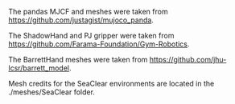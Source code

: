 The pandas MJCF and meshes were taken from https://github.com/justagist/mujoco_panda.

The ShadowHand and PJ gripper were taken from https://github.com/Farama-Foundation/Gym-Robotics.

The BarrettHand meshes were taken from https://github.com/jhu-lcsr/barrett_model.

Mesh credits for the SeaClear environments are located in the ./meshes/SeaClear folder.